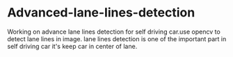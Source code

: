 # Advanced-lane-lines-detection
Working on advance lane lines detection for self driving car.use opencv to detect lane lines in image. lane lines detection is one of the important part in self driving car it's keep car in center of lane.  
